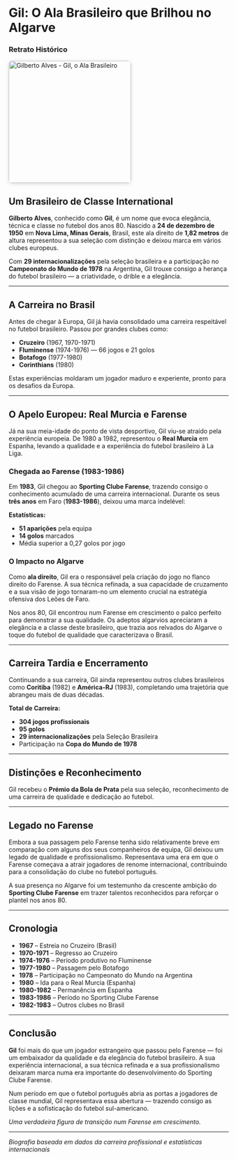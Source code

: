 # Gil: O Ala Brasileiro que Brilhou no Algarve

### Retrato Histórico
<img src="/fotografias/jogadores/gilberto_alves.png" alt="Gilberto Alves - Gil, o Ala Brasileiro" width="280" style="border-radius: 8px; box-shadow: 0 2px 8px rgba(0,0,0,0.15); display: block; margin: 16px 0;" />

## Um Brasileiro de Classe International

**Gilberto Alves**, conhecido como **Gil**, é um nome que evoca elegância, técnica e classe no futebol dos anos 80. Nascido a **24 de dezembro de 1950** em **Nova Lima, Minas Gerais**, Brasil, este ala direito de **1,82 metros** de altura representou a sua seleção com distinção e deixou marca em vários clubes europeus.

Com **29 internacionalizações** pela seleção brasileira e a participação no **Campeonato do Mundo de 1978** na Argentina, Gil trouxe consigo a herança do futebol brasileiro — a criatividade, o drible e a elegância.

---

## A Carreira no Brasil

Antes de chegar à Europa, Gil já havia consolidado uma carreira respeitável no futebol brasileiro. Passou por grandes clubes como:

- **Cruzeiro** (1967, 1970-1971)
- **Fluminense** (1974-1976) — 66 jogos e 21 golos
- **Botafogo** (1977-1980)
- **Corinthians** (1980)

Estas experiências moldaram um jogador maduro e experiente, pronto para os desafios da Europa.

---

## O Apelo Europeu: Real Murcia e Farense

Já na sua meia-idade do ponto de vista desportivo, Gil viu-se atraído pela experiência europeia. De 1980 a 1982, representou o **Real Murcia** em Espanha, levando a qualidade e a experiência do futebol brasileiro à La Liga.

### Chegada ao Farense (1983-1986)

Em **1983**, Gil chegou ao **Sporting Clube Farense**, trazendo consigo o conhecimento acumulado de uma carreira internacional. Durante os seus **três anos** em Faro (**1983-1986**), deixou uma marca indelével:

**Estatísticas:**
- **51 aparições** pela equipa
- **14 golos** marcados
- Média superior a 0,27 golos por jogo

### O Impacto no Algarve

Como **ala direito**, Gil era o responsável pela criação do jogo no flanco direito do Farense. A sua técnica refinada, a sua capacidade de cruzamento e a sua visão de jogo tornaram-no um elemento crucial na estratégia ofensiva dos Leões de Faro.

Nos anos 80, Gil encontrou num Farense em crescimento o palco perfeito para demonstrar a sua qualidade. Os adeptos algarvios apreciaram a elegância e a classe deste brasileiro, que trazia aos relvados do Algarve o toque do futebol de qualidade que caracterizava o Brasil.

---

## Carreira Tardia e Encerramento

Continuando a sua carreira, Gil ainda representou outros clubes brasileiros como **Coritiba** (1982) e **América-RJ** (1983), completando uma trajetória que abrangeu mais de duas décadas.

**Total de Carreira:**
- **304 jogos profissionais**
- **95 golos**
- **29 internacionalizações** pela Seleção Brasileira
- Participação na **Copa do Mundo de 1978**

---

## Distinções e Reconhecimento

Gil recebeu o **Prémio da Bola de Prata** pela sua seleção, reconhecimento de uma carreira de qualidade e dedicação ao futebol.

---

## Legado no Farense

Embora a sua passagem pelo Farense tenha sido relativamente breve em comparação com alguns dos seus companheiros de equipa, Gil deixou um legado de qualidade e profissionalismo. Representava uma era em que o Farense começava a atrair jogadores de renome internacional, contribuindo para a consolidação do clube no futebol português.

A sua presença no Algarve foi um testemunho da crescente ambição do **Sporting Clube Farense** em trazer talentos reconhecidos para reforçar o plantel nos anos 80.

---

## Cronologia

- **1967** – Estreia no Cruzeiro (Brasil)
- **1970-1971** – Regresso ao Cruzeiro
- **1974-1976** – Período produtivo no Fluminense
- **1977-1980** – Passagem pelo Botafogo
- **1978** – Participação no Campeonato do Mundo na Argentina
- **1980** – Ida para o Real Murcia (Espanha)
- **1980-1982** – Permanência em Espanha
- **1983-1986** – Período no Sporting Clube Farense
- **1982-1983** – Outros clubes no Brasil

---

## Conclusão

**Gil** foi mais do que um jogador estrangeiro que passou pelo Farense — foi um embaixador da qualidade e da elegância do futebol brasileiro. A sua experiência internacional, a sua técnica refinada e a sua profissionalismo deixaram marca numa era importante do desenvolvimento do Sporting Clube Farense.

Num período em que o futebol português abria as portas a jogadores de classe mundial, Gil representava essa abertura — trazendo consigo as lições e a sofisticação do futebol sul-americano.

*Uma verdadeira figura de transição num Farense em crescimento.*

---

*Biografia baseada em dados da carreira profissional e estatísticas internacionais*
